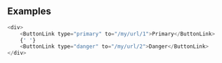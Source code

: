 ## Examples
 

```js { "fakeBrowser": true }
<div>
    <ButtonLink type="primary" to="/my/url/1">Primary</ButtonLink> 
    {' '}
    <ButtonLink type="danger" to="/my/url/2">Danger</ButtonLink>
</div>
```